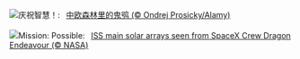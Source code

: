 ![](https://www.bing.com/th?id=OHR.TeacherOwl_ZH-CN8289875605_UHD.jpg&w=1000)庆祝智慧！:&nbsp;&ensp;[中欧森林里的鬼鸮 (© Ondrej Prosicky/Alamy)](https://www.bing.com/th?id=OHR.TeacherOwl_ZH-CN8289875605_UHD.jpg)
<br><br/>
![](https://www.bing.com/th?id=OHR.DragonEndeavour_EN-US9321246369_UHD.jpg&w=1000)Mission: Possible:&nbsp;&ensp;[ISS main solar arrays seen from SpaceX Crew Dragon Endeavour (© NASA)](https://www.bing.com/th?id=OHR.DragonEndeavour_EN-US9321246369_UHD.jpg)
<br><br/>

